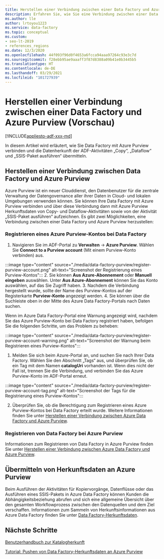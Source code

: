 ```yaml
---
title: Herstellen einer Verbindung zwischen einer Data Factory und Azure Purview
description: Erfahren Sie, wie Sie eine Verbindung zwischen einer Data Factory und Azure Purview herstellen.
ms.author: lle
author: lrtoyou1223
ms.service: data-factory
ms.topic: conceptual
ms.custom:
- seo-lt-2019
- references_regions
ms.date: 12/3/2020
ms.openlocfilehash: 44f093f96d0f4653a6fcca94aaa97264c93e3c7d
ms.sourcegitcommit: f28ebb95ae9aaaff3f87d8388a09b41e0b3445b5
ms.translationtype: HT
ms.contentlocale: de-DE
ms.lasthandoff: 03/29/2021
ms.locfileid: "101727939"
---
```

# <a name="connect-data-factory-to-azure-purview-preview"></a>Herstellen einer Verbindung zwischen einer Data Factory und Azure Purview (Vorschau)
[!INCLUDE[appliesto-adf-xxx-md](includes/appliesto-adf-xxx-md.md)]

In diesem Artikel wird erläutert, wie Sie Data Factory mit Azure Purview verbinden und die Datenherkunft der ADF-Aktivitäten „Copy“, „Dataflow“ und „SSIS-Paket ausführen“ übermitteln.


## <a name="connect-data-factory-to-azure-purview"></a>Herstellen einer Verbindung zwischen Data Factory und Azure Purview
Azure Purview ist ein neuer Clouddienst, den Datenbenutzer für die zentrale Verwaltung der Datengovernance aller ihrer Daten in Cloud- und lokalen Umgebungen verwenden können. Sie können Ihre Data Factory mit Azure Purview verbinden und über diese Verbindung dann mit Azure Purview Herkunftsdaten von Copy- und Dataflow-Aktivitäten sowie von der Aktivität „SSIS-Paket ausführen“ aufzeichnen. Es gibt zwei Möglichkeiten, eine Verbindung zwischen einer Data Factory und Azure Purview herzustellen:
### <a name="register-azure-purview-account-to-data-factory"></a>Registrieren eines Azure Purview-Kontos bei Data Factory
1. Navigieren Sie im ADF-Portal zu **Verwalten** -> **Azure Purview**. Wählen Sie **Connect to a Purview account** (Mit einem Purview-Konto verbinden) aus. 

:::image type="content" source="./media/data-factory-purview/register-purview-account.png" alt-text="Screenshot der Registrierung eines Purview-Kontos":::
2. Sie können **Aus Azure-Abonnement** oder **Manuell eingeben** auswählen. Unter **Aus Azure-Abonnement** können Sie das Konto auswählen, auf das Sie Zugriff haben. 
3. Nachdem die Verbindung hergestellt wurde, sollte der Name des Purview-Kontos auf der Registerkarte **Purview-Konto** angezeigt werden. 
4. Sie können über die Suchleiste oben in der Mitte des Azure Data Factory-Portals nach Daten suchen. 

Wenn im Azure Data Factory-Portal eine Warnung angezeigt wird, nachdem Sie das Azure Purview-Konto bei Data Factory registriert haben, befolgen Sie die folgenden Schritte, um das Problem zu beheben:

:::image type="content" source="./media/data-factory-purview/register-purview-account-warning.png" alt-text="Screenshot der Warnung beim Registrieren eines Purview-Kontos":::

1. Melden Sie sich beim Azure-Portal an, und suchen Sie nach Ihrer Data Factory. Wählen Sie den Abschnitt „Tags“ aus, und überprüfen Sie, ob ein Tag mit dem Namen **catalogUri** vorhanden ist. Wenn dies nicht der Fall ist, trennen Sie die Verbindung, und verbinden Sie das Azure Purview-Konto im ADF-Portal erneut.

:::image type="content" source="./media/data-factory-purview/register-purview-account-tag.png" alt-text="Screenshot der Tags für die Registrierung eines Purview-Kontos":::

2. Überprüfen Sie, ob die Berechtigung zum Registrieren eines Azure Purview-Kontos bei Data Factory erteilt wurde. Weitere Informationen finden Sie unter [Herstellen einer Verbindung zwischen Azure Data Factory und Azure Purview](../purview/how-to-link-azure-data-factory.md#create-new-data-factory-connection).

### <a name="register-data-factory-in-azure-purview"></a>Registrieren von Data Factory bei Azure Purview
Informationen zum Registrieren von Data Factory in Azure Purview finden Sie unter [Herstellen einer Verbindung zwischen Azure Data Factory und Azure Purview](../purview/how-to-link-azure-data-factory.md). 

## <a name="report-lineage-data-to-azure-purview"></a>Übermitteln von Herkunftsdaten an Azure Purview
Beim Ausführen der Aktivitäten für Kopiervorgänge, Datenflüsse oder das Ausführen eines SSIS-Pakets in Azure Data Factory können Kunden die Abhängigkeitsbeziehung abrufen und sich eine allgemeine Übersicht über den gesamten Workflowprozess zwischen den Datenquellen und dem Ziel verschaffen.
Informationen zum Sammeln von Herkunftsinformationen aus Azure Data Factory finden Sie unter [Data Factory-Herkunftsdaten](../purview/how-to-link-azure-data-factory.md#supported-azure-data-factory-activities).

## <a name="next-steps"></a>Nächste Schritte
[Benutzerhandbuch zur Katalogherkunft](../purview/catalog-lineage-user-guide.md)

[Tutorial: Pushen von Data Factory-Herkunftsdaten an Azure Purview](turorial-push-lineage-to-purview.md)